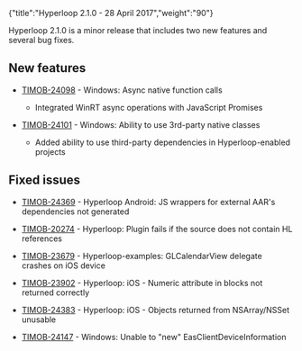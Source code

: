 {"title":"Hyperloop 2.1.0 - 28 April 2017","weight":"90"}

Hyperloop 2.1.0 is a minor release that includes two new features and several bug fixes.

## New features

* [TIMOB-24098](https://jira.appcelerator.org/browse/TIMOB-24098) - Windows: Async native function calls

    * Integrated WinRT async operations with JavaScript Promises

* [TIMOB-24101](https://jira.appcelerator.org/browse/TIMOB-24101) - Windows: Ability to use 3rd-party native classes

    * Added ability to use third-party dependencies in Hyperloop-enabled projects

## Fixed issues

* [TIMOB-24369](https://jira.appcelerator.org/browse/TIMOB-24369) - Hyperloop Android: JS wrappers for external AAR's dependencies not generated

* [TIMOB-20274](https://jira.appcelerator.org/browse/TIMOB-20274) - Hyperloop: Plugin fails if the source does not contain HL references

* [TIMOB-23679](https://jira.appcelerator.org/browse/TIMOB-23679) - Hyperloop-examples: GLCalendarView delegate crashes on iOS device

* [TIMOB-23902](https://jira.appcelerator.org/browse/TIMOB-23902) - Hyperloop: iOS - Numeric attribute in blocks not returned correctly

* [TIMOB-24383](https://jira.appcelerator.org/browse/TIMOB-24383) - Hyperloop: iOS - Objects returned from NSArray/NSSet unusable

* [TIMOB-24147](https://jira.appcelerator.org/browse/TIMOB-24147) - Windows: Unable to "new" EasClientDeviceInformation
